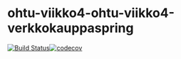 # ohtu-viikko4-ohtu-viikko4-verkkokauppaspring
[![Build Status](https://travis-ci.com/thalvari/ohtu-viikko4-ohtu-viikko4-verkkokauppaspring.svg?branch=master)](https://travis-ci.com/thalvari/ohtu-viikko4-ohtu-viikko4-verkkokauppaspring)[![codecov](https://codecov.io/gh/thalvari/ohtu-viikko4-verkkokauppaspring/branch/master/graph/badge.svg)](https://codecov.io/gh/thalvari/ohtu-viikko4-verkkokauppaspring)
